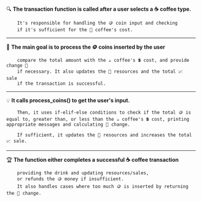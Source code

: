 🔍  **The transaction function is called after a user selects a ☕ coffee type.**

        It's responsible for handling the 🪙 coin input and checking 
        if it's sufficient for the 🧾 coffee's cost.
______________________________________________________________________________________________________________________________________________________________________

🎯 **The main goal is to process the 🪙 coins inserted by the user** 

        compare the total amount with the ☕ coffee's 💲 cost, and provide change 💸 
        if necessary. It also updates the 🧪 resources and the total 📈 sale 
        if the transaction is successful.
______________________________________________________________________________________________________________________________________________________________________

💡  **It calls process_coins() to get the user's input.** 

        Then, it uses if-elif-else conditions to check if the total 🪙 is equal to, greater than, or less than the ☕ coffee's 💲 cost, printing appropriate messages and calculating 💸 change. 
        
        If sufficient, it updates the 🧪 resources and increases the total 📈 sale.
______________________________________________________________________________________________________________________________________________________________________

🏆 **The function either completes a successful ☕ coffee transaction** 

        providing the drink and updating resources/sales, 
        or refunds the 🪙 money if insufficient. 
        It also handles cases where too much 🪙 is inserted by returning the 💸 change.